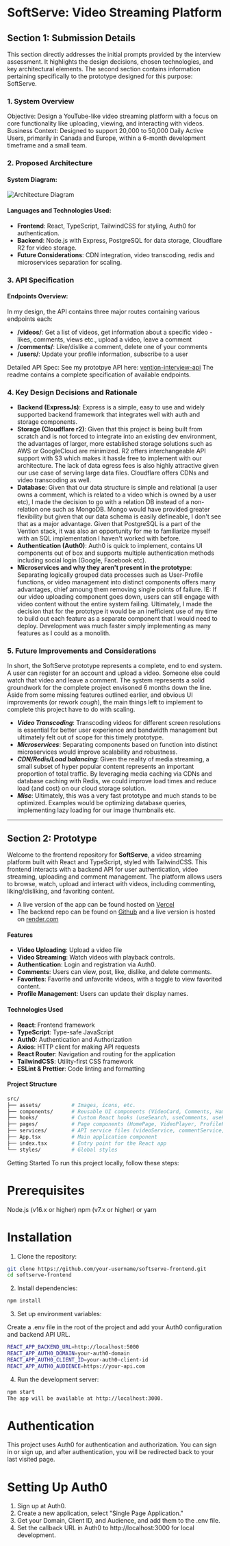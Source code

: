 # SoftServe: Video Streaming Platform

## Section 1: Submission Details
This section directly addresses the initial prompts provided by the interview assessment. It highlights the design decisions, chosen technologies, and key architectural elements. The second section contains information pertaining specifically to the prototype designed for this purpose: SoftServe.

### 1. System Overview
Objective: Design a YouTube-like video streaming platform with a focus on core functionality like uploading, viewing, and interacting with videos.
Business Context: Designed to support 20,000 to 50,000 Daily Active Users, primarily in Canada and Europe, within a 6-month development timeframe and a small team.

### 2. Proposed Architecture
#### System Diagram:

![Architecture Diagram](https://github.com/user-attachments/assets/dc66a1a6-302a-42e1-b2af-c1761fb35b3d)

#### Languages and Technologies Used:

- **Frontend**: React, TypeScript, TailwindCSS for styling, Auth0 for authentication.
- **Backend**: Node.js with Express, PostgreSQL for data storage, Cloudflare R2 for video storage.
- **Future Considerations**: CDN integration, video transcoding, redis and microservices separation for scaling.
  
### 3. API Specification
#### Endpoints Overview:
  In my design, the API contains three major routes containing various endpoints each:

- **/videos/**: Get a list of videos, get information about a specific video - likes, comments, views etc.,  upload a video, leave a comment
- **/comments/**: Like/dislike a comment, delete one of your comments
- **/users/**: Update your profile information, subscribe to a user
  
Detailed API Spec:
See my prototpye API here: [vention-interview-api](https://github.com/ismills24/vention-interview-api)
The readme contains a complete specification of available endpoints.

### 4. Key Design Decisions and Rationale
- **Backend (ExpressJs)**: Express is a simple, easy to use and widely supported backend framework that integrates well with auth and storage components.
- **Storage (Cloudflare r2)**: Given that this project is being built from scratch and is not forced to integrate into an existing dev environment, the advantages of larger, more established storage solutions such as AWS or GoogleCloud are minimized. R2 offers interchangeable API support with S3 which makes it hassle free to implement with our architecture. The lack of data egress fees is also highly attractive given our use case of serving large data files. Cloudflare offers CDNs and video transcoding as well.
- **Database**: Given that our data structure is simple and relational (a user owns a comment, which is related to a video which is owned by a user etc), I made the decision to go with a relation DB instead of a non-relation one such as MongoDB. Mongo would have provided greater flexibility but given that our data schema is easily defineable, I don't see that as a major advantage. Given that PostgreSQL is a part of the Vention stack, it was also an opportunity for me to familiarize myself with an SQL implementation I haven't worked with before.
- **Authentication (Auth0)**: Auth0 is quick to implement, contains UI components out of box and supports multiple authentication methods including social login (Google, Facebook etc).
- **Microservices and why they aren't present in the prototype**: Separating logically grouped data processes such as User-Profile functions, or video management into distinct components offers many advantages, chief amoung them removing single points of failure. IE: If our video uploading component goes down, users can still engage with video content without the entire system failing. Ultimately, I made the decision that for the prototype it would be an inefficient use of my time to build out each feature as a separate component that I would need to deploy. Development was much faster simply implementing as many features as I could as a monolith.
  
### 5. Future Improvements and Considerations
In short, the SoftServe prototype represents a complete, end to end system. A user can register for an account and upload a video. Someone else could watch that video and leave a comment. The system represents a solid groundwork for the complete project envisoned 6 months down the line. Aside from some missing features outlined earlier, and obvious UI improvements (or rework *cough*), the main things left to implement to complete this project have to do with scaling.
 - ***Video Transcoding***: Transcoding videos for different screen resolutions is essential for better user experience and bandwidth management but ultimately felt out of scope for this timely prototype.
 - ***Microservices***: Separating components based on function into distinct microservices would improve scalability and robustness.
- ***CDN/Redis/Load balancing***: Given the reality of media streaming, a small subset of hyper popular content represents an important proportion of total traffic. By leveraging media caching via CDNs and database caching with Redis, we could improve load times and reduce load (and cost) on our cloud storage solution.
- ***Misc***: Ultimately, this was a very fast prototype and much stands to be optimized. Examples would be optimizing database queries, implementing lazy loading for our image thumbnails etc.

<hr/>

## Section 2: Prototype

Welcome to the frontend repository for **SoftServe**, a video streaming platform built with React and TypeScript, styled with TailwindCSS. This frontend interacts with a backend API for user authentication, video streaming, uploading and comment management. The platform allows users to browse, watch, upload and interact with videos, including commenting, liking/disliking, and favoriting content. 
- A live version of the app can be found hosted on [Vercel](https://system-design-assessment-taupe.vercel.app/)
- The backend repo can be found on [Github](https://github.com/ismills24/vention-interview-api) and a live version is hosted on [render.com](https://render.com/)

#### Features

- **Video Uploading**: Upload a video file
- **Video Streaming**: Watch videos with playback controls.
- **Authentication**: Login and registration via Auth0.
- **Comments**: Users can view, post, like, dislike, and delete comments.
- **Favorites**: Favorite and unfavorite videos, with a toggle to view favorited content.
- **Profile Management**: Users can update their display names.

#### Technologies Used

- **React**: Frontend framework
- **TypeScript**: Type-safe JavaScript
- **Auth0**: Authentication and Authorization
- **Axios**: HTTP client for making API requests
- **React Router**: Navigation and routing for the application
- **TailwindCSS**: Utility-first CSS framework
- **ESLint & Prettier**: Code linting and formatting

#### Project Structure

```bash
src/
├── assets/          # Images, icons, etc.
├── components/      # Reusable UI components (VideoCard, Comments, HamburgerMenu, etc.)
├── hooks/           # Custom React hooks (useSearch, useComments, useProfile, etc.)
├── pages/           # Page components (HomePage, VideoPlayer, ProfilePage)
├── services/        # API service files (videoService, commentService, profileService)
├── App.tsx          # Main application component
├── index.tsx        # Entry point for the React app
└── styles/          # Global styles
```
Getting Started
To run this project locally, follow these steps:

# Prerequisites
Node.js (v16.x or higher)
npm (v7.x or higher) or yarn
# Installation
1. Clone the repository:

```bash
git clone https://github.com/your-username/softserve-frontend.git
cd softserve-frontend
```

2. Install dependencies:

```bash
npm install
```
3. Set up environment variables:

Create a .env file in the root of the project and add your Auth0 configuration and backend API URL.

```bash
REACT_APP_BACKEND_URL=http://localhost:5000
REACT_APP_AUTH0_DOMAIN=your-auth0-domain
REACT_APP_AUTH0_CLIENT_ID=your-auth0-client-id
REACT_APP_AUTH0_AUDIENCE=https://your-api.com
```
4. Run the development server:

```bash
npm start
The app will be available at http://localhost:3000.
```

# Authentication
This project uses Auth0 for authentication and authorization. You can sign in or sign up, and after authentication, you will be redirected back to your last visited page.

# Setting Up Auth0
1. Sign up at Auth0.
2. Create a new application, select "Single Page Application."
3. Get your Domain, Client ID, and Audience, and add them to the .env file.
4. Set the callback URL in Auth0 to http://localhost:3000 for local development.
